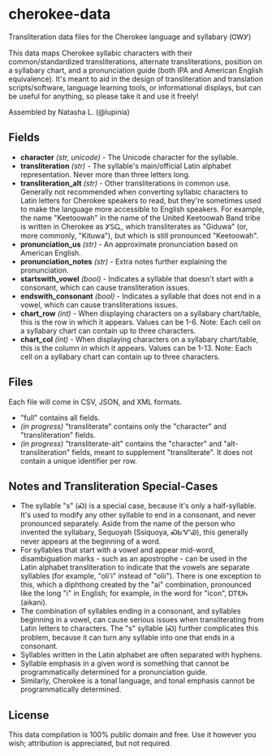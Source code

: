 # cherokee-data
Transliteration data files for the Cherokee language and syllabary (ᏣᎳᎩ)

This data maps Cherokee syllabic characters with their common/standardized transliterations, alternate transliterations, position on a syllabary chart, and a pronunciation guide (both IPA and American English equivalence).  It's meant to aid in the design of transliteration and translation scripts/software, language learning tools, or informational displays, but can be useful for anything, so please take it and use it freely!

Assembled by Natasha L. (@lupinia)

Fields
------
* **character** *(str, unicode)* - The Unicode character for the syllable.
* **transliteration** *(str)* - The syllable's main/official Latin alphabet representation.  Never more than three letters long.
* **transliteration_alt** *(str)* - Other transliterations in common use.  Generally not recommended when converting syllabic characters to Latin letters for Cherokee speakers to read, but they're sometimes used to make the language more accessible to English speakers.  For example, the name "Keetoowah" in the name of the United Keetoowah Band tribe is written in Cherokee as ᎩᏚᏩ, which transliterates as "Giduwa" (or, more commonly, "Kituwa"), but which is still pronounced "Keetoowah".
* **pronunciation_us** *(str)* - An approximate pronunciation based on American English.
* **pronunciation_notes** *(str)* - Extra notes further explaining the pronunciation.
* **startswith_vowel** *(bool)* - Indicates a syllable that doesn't start with a consonant, which can cause transliteration issues.
* **endswith_consonant** *(bool)* - Indicates a syllable that does not end in a vowel, which can cause transliterations issues.
* **chart_row** *(int)* - When displaying characters on a syllabary chart/table, this is the row in which it appears.  Values can be 1-6.  Note:  Each cell on a syllabary chart can contain up to three characters.
* **chart_col** *(int)* - When displaying characters on a syllabary chart/table, this is the column in which it appears.  Values can be 1-13.  Note:  Each cell on a syllabary chart can contain up to three characters.

Files
-----

Each file will come in CSV, JSON, and XML formats.

* "full" contains all fields.
* *(in progress)* "transliterate" contains only the "character" and "transliteration" fields.
* *(in progress)* "transliterate-alt" contains the "character" and "alt-transliteration" fields, meant to supplement "transliterate".  It does not contain a unique identifier per row.

Notes and Transliteration Special-Cases
---------------------------------------

* The syllable "s" (Ꮝ) is a special case, because it's only a half-syllable.  It's used to modify any other syllable to end in a consonant, and never pronounced separately.  Aside from the name of the person who invented the syllabary, Sequoyah (Ssiquoya, ᏍᏏᏉᏯ), this generally never appears at the beginning of a word.
* For syllables that start with a vowel and appear mid-word, disambiguation marks - such as an apostrophe - can be used in the Latin alphabet transliteration to indicate that the vowels are separate syllables (for example, "oli'i" instead of "olii").  There is one exception to this, which a diphthong created by the "ai" combination, pronounced like the long "i" in English; for example, in the word for "icon", ᎠᎢᎧᏂ (aikani).
* The combination of syllables ending in a consonant, and syllables beginning in a vowel, can cause serious issues when transliterating from Latin letters to  characters.  The "s" syllable (Ꮝ) further complicates this problem, because it can turn any syllable into one that ends in a consonant.
* Syllables written in the Latin alphabet are often separated with hyphens.
* Syllable emphasis in a given word is something that cannot be programmatically determined for a pronunciation guide.
* Similarly, Cherokee is a tonal language, and tonal emphasis cannot be programmatically determined.

License
-------

This data compilation is 100% public domain and free.  Use it however you wish; attribution is appreciated, but not required.
